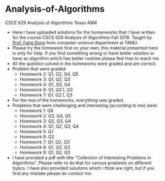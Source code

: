 # Analysis-of-Algorithms
CSCE 629 Analysis of Algorithms Texas A&amp;M
- Here I have uploaded solutions for the homeoworks that I have written for the course CSCS 629 Analysis of Algorithms Fall 2019. 
Taught by [Prof. Fang Song](https://fangsong.info/) from computer science department at TAMU. 
- Please try the homework first on your own, this material presented here is only for help. If you find something wrong or have better solution or have an algorithm which has better runtime please feel free to reach me.
- All the question solved in the homeworks were graded and are correct.
- Problem that were graded:
  - Homework 2: Q1, Q2, Q4, Q5
  - Homework 3: Q1, Q2, Q3
  - Homework 4: Q1, Q3, Q4
  - Homework 6: Q1, Q2.1, Q3
  - Homework 7: Q1, Q2.1, Q3
- For the rest of the homeworks, everything was graded. 
- Problems that were challenging and interesting (according to me) were:
  - Homework 1: Q6
  - Homework 2: Q3, Q4, Q5
  - Homework 3: Q2, Q3, Q4
  - Homework 4: Q1, Q2, Q3, Q4
  - Homework 5: Q1
  - Homework 6: Q2
  - Homework 7: Q1, Q2, Q3
  - Homework 8: Q1, Q2, Q3
  - Homework 9: Q1, Q2, Q3
- I have provided a pdf with title "Collection of Interesting Problems in Algorithms". Please refer to do that for various problems on different topics. I have also provided solutions which I think are right, but if you find any mistake please do contact me. 
